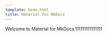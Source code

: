 ```yaml
---
template: home.html
title: Material for MkDocs
---
```


Welcome to Material for MkDocs.111111111111111
